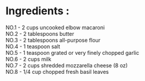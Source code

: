 <h1><b>Ingredients :</b></h1>
NO.1 - 2 cups uncooked elbow macaroni <br>
NO.2 - 2 tablespoons butter <br>
NO.3 - 2 tablespoons all-purpose flour <br>
NO.4 - 1 teaspoon salt <br>
NO.5 - 1 teaspoon grated or very finely chopped garlic <br>
NO.6 - 2 cups milk <br>
NO.7 - 2 cups shredded mozzarella cheese (8 oz) <br>
NO.8 - 1/4 cup chopped fresh basil leaves <br>

